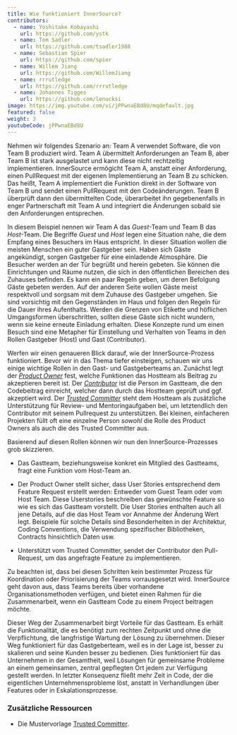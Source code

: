 ```yaml
---
title: Wie funktioniert InnerSource?
contributors:
  - name: Yoshitake Kobayashi
    url: https://github.com/ystk
  - name: Tom Sadler
    url: https://github.com/tsadler1988
  - name: Sebastian Spier
    url: https://github.com/spier
  - name: Willem Jiang
    url: https://github.com/WillemJiang
  - name: rrrutledge
    url: https://github.com/rrrutledge
  - name: Johannes Tigges
    url: https://github.com/lenucksi
image: https://img.youtube.com/vi/jPPwnaEBd8U/mqdefault.jpg
featured: false
weight: 3
youtubeCode: jPPwnaEBd8U
---
```

<div class="paragraph">
<p>Nehmen wir folgendes Szenario an: Team A verwendet Software, die von Team B produziert wird.
Team A übermittelt Anforderungen an Team B, aber Team B ist stark ausgelastet und kann diese nicht rechtzeitig implementieren.
InnerSource ermögicht Team A, anstatt einer Anforderung, einen PullRequest mit der eigenen Implementierung an Team B zu schicken.
Das heißt, Team A implementiert die Funktion direkt in der Software von Team B und sendet einen PullRequest mit den Codeänderungen.
Team B überprüft dann den übermittelten Code, überarbeitet ihn gegebenenfalls in enger Partnerschaft mit Team A und integriert die Änderungen sobald sie den Anforderungen entsprechen.</p>
</div>
<div class="paragraph">
<p>In diesem Beispiel nennen wir Team A das <em>Guest</em>-Team und Team B das <em>Host</em>-Team.
Die Begriffe <em>Guest</em> und <em>Host</em> legen eine Situation nahe, die dem Empfang eines Besuchers im Haus entspricht.
In dieser Situation wollen die meisten Menschen ein guter Gastgeber sein.
Haben sich Gäste angekündigt, sorgen Gastgeber für eine einladende Atmosphäre.
Die Besucher werden an der Tür begrüßt und herein gebeten.
Sie können die Einrichtungen und Räume nutzen, die sich in den öffentlichen Bereichen des Zuhauses befinden.
Es kann ein paar Regeln geben, um deren Befolgung Gäste gebeten werden.
Auf der anderen Seite wollen Gäste meist respektvoll und sorgsam mit dem Zuhause des Gastgeber umgehen.
Sie sind vorsichtig mit den Gegenständen im Haus und folgen den Regeln für die Dauer ihres Aufenthalts.
Werden die Grenzen von Etikette und höflichen Umgangsformen überschritten, sollten diese Gäste sich nicht wundern, wenn sie keine erneute Einladung erhalten.
Diese Konzepte rund um einen Besuch sind eine Metapher für Einstellung und Verhalten von Teams in den Rollen Gastgeber (Host) und Gast (Contributor).</p>
</div>
<div class="paragraph">
<p>Werfen wir einen genaueren Blick darauf, wie der InnerSource-Prozess funktioniert.
Bevor wir in das Thema tiefer einsteigen, schauen wir uns einige wichtige Rollen in den Gast- und Gastgeberteams an.
Zunächst legt der <a href="https://innersourcecommons.org/learn/learning-path/product-owner"><em>Product Owner</em></a> fest, welche Funktionen das Hostteam als Beitrag zu akzeptieren bereit ist.
Der <a href="https://innersourcecommons.org/learn/learning-path/contributor"><em>Contributor</em></a> ist die Person im Gastteam, die den Codebeitrag einreicht, welcher dann durch das Hostteam geprüft und ggf. akzeptiert wird.
Der <a href="https://innersourcecommons.org/learn/learning-path/trusted-committer"><em>Trusted Committer</em></a> steht dem Hostteam als zusätzliche Unterstützung für Review- und Mentoringaufgaben bei, um letztendlich den Contributor mit seinem Pullrequest zu unterstützen.
Bei kleinen, einfacheren Projekten füllt oft eine einzelne Person <em>sowohl</em> die Rolle des Product Owners als auch die des Trusted Committer aus.</p>
</div>
<div class="paragraph">
<p>Basierend auf diesen Rollen können wir nun den InnerSource-Prozesses grob skizzieren.</p>
</div>
<div class="ulist">
<ul>
<li>
<p>Das Gastteam, beziehungsweise konkret ein Mitglied des Gastteams, fragt eine Funktion vom Host-Team an.</p>
</li>
<li>
<p>Der Product Owner stellt sicher, dass User Stories entsprechend dem Feature Request erstellt werden: Entweder vom Guest Team oder vom Host Team.
Diese Userstories beschreiben das gewünschte Feature so wie es sich das Gastteam vorstellt.
Die User Stories enthalten auch all jene Details, auf die das Host Team vor Annahme der Änderung Wert legt.
Beispiele für solche Details sind Besonderheiten in der Architektur, Coding Conventions, die Verwendung spezifischer Bibliotheken, Contracts hinsichtlich Daten usw.</p>
</li>
<li>
<p>Unterstützt vom Trusted Committer, sendet der Contributor den Pull-Request, um das angefragte Feature zu implementieren.</p>
</li>
</ul>
</div>
<div class="paragraph">
<p>Zu beachten ist, dass bei diesen Schritten kein bestimmter Prozess für Koordination oder Priorisierung der Teams vorrausgesetzt wird.
InnerSource geht davon aus, dass Teams bereits über vorhandene Organisationsmethoden verfügen, und bietet einen Rahmen für die Zusammenarbeit, wenn ein Gastteam Code zu einem Project beitragen möchte.</p>
</div>
<div class="paragraph">
<p>Dieser Weg der Zusammenarbeit birgt Vorteile für das Gastteam. Es erhält die Funktionalität, die es benötigt zum rechten Zeitpunkt und ohne die Verpflichtung, die langfristige Wartung der Lösung zu übernehmen.
Dieser Weg funktioniert für das Gastgeberteam, weil es in der Lage ist, besser zu skalieren und seine Kunden besser zu bedienen.
Dies funktioniert für das Unternehmen in der Gesamtheit, weil Lösungen für gemeinsame Probleme an einem gemeinsamen, zentral gepflegten Ort jedem zur Verfügung gestellt werden.
In letzter Konsequenz fließt mehr Zeit in Code, der die eigentlichen Unternehmensprobleme löst, anstatt in Verhandlungen über Features oder in Eskalationsprozesse.</p>
</div>
<div class="sect2">
<h3 id="_zusätzliche_ressourcen">Zusätzliche Ressourcen</h3>
<div class="ulist">
<ul>
<li>
<p>Die Mustervorlage <a href="https://patterns.innersourcecommons.org/p/trusted-committer">Trusted Committer</a>.</p>
</li>
</ul>
</div>
</div>
<!--- This file autogenerated from https://github.com/InnerSourceCommons/InnerSourceLearningPath/blob/main/scripts -->